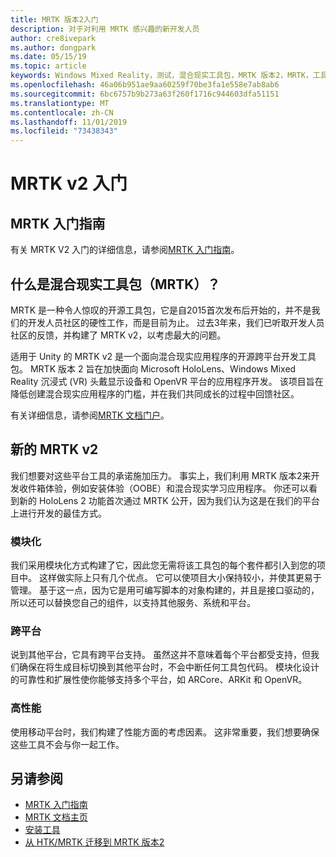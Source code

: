 ```yaml
---
title: MRTK 版本2入门
description: 对于对利用 MRTK 感兴趣的新开发人员
author: cre8ivepark
ms.author: dongpark
ms.date: 05/15/19
ms.topic: article
keywords: Windows Mixed Reality，测试，混合现实工具包，MRTK 版本2，MRTK，工具，SDK，HoloLens，HoloLens 2
ms.openlocfilehash: 46a06b951ae9aa60259f70be3fa1e558e7ab8ab6
ms.sourcegitcommit: 6bc6757b9b273a63f260f1716c944603dfa51151
ms.translationtype: MT
ms.contentlocale: zh-CN
ms.lasthandoff: 11/01/2019
ms.locfileid: "73438343"
---
```

# <a name="getting-started-with-mrtk-v2"></a>MRTK v2 入门

## <a name="mrtk-getting-started-guide"></a>MRTK 入门指南
有关 MRTK V2 入门的详细信息，请参阅[MRTK 入门指南](https://microsoft.github.io/MixedRealityToolkit-Unity/Documentation/GettingStartedWithTheMRTK.html)。

## <a name="what-is-mixed-reality-toolkit-mrtk"></a>什么是混合现实工具包（MRTK）？
MRTK 是一种令人惊叹的开源工具包，它是自2015首次发布后开始的，并不是我们的开发人员社区的硬性工作，而是目前为止。 过去3年来，我们已听取开发人员社区的反馈，并构建了 MRTK v2，以考虑最大的问题。  

适用于 Unity 的 MRTK v2 是一个面向混合现实应用程序的开源跨平台开发工具包。  MRTK 版本 2 旨在加快面向 Microsoft HoloLens、Windows Mixed Reality 沉浸式 (VR) 头戴显示设备和 OpenVR 平台的应用程序开发。 该项目旨在降低创建混合现实应用程序的门槛，并在我们共同成长的过程中回馈社区。 

有关详细信息，请参阅[MRTK 文档门户](https://microsoft.github.io/MixedRealityToolkit-Unity/README.html)。

## <a name="new-with-mrtk-v2"></a>新的 MRTK v2
我们想要对这些平台工具的承诺施加压力。  事实上，我们利用 MRTK 版本2来开发收件箱体验，例如安装体验（OOBE）和混合现实学习应用程序。  你还可以看到新的 HoloLens 2 功能首次通过 MRTK 公开，因为我们认为这是在我们的平台上进行开发的最佳方式。 

### <a name="modular"></a>模块化
我们采用模块化方式构建了它，因此您无需将该工具包的每个套件都引入到您的项目中。  这样做实际上只有几个优点。  它可以使项目大小保持较小，并使其更易于管理。  基于这一点，因为它是用可编写脚本的对象构建的，并且是接口驱动的，所以还可以替换您自己的组件，以支持其他服务、系统和平台。

### <a name="cross-platform"></a>跨平台
说到其他平台，它具有跨平台支持。  虽然这并不意味着每个平台都受支持，但我们确保在将生成目标切换到其他平台时，不会中断任何工具包代码。  模块化设计的可靠性和扩展性使你能够支持多个平台，如 ARCore、ARKit 和 OpenVR。

### <a name="performant"></a>高性能
使用移动平台时，我们构建了性能方面的考虑因素。  这非常重要，我们想要确保这些工具不会与你一起工作。

## <a name="see-also"></a>另请参阅
* [MRTK 入门指南](https://microsoft.github.io/MixedRealityToolkit-Unity/Documentation/GettingStartedWithTheMRTK.html)
* [MRTK 文档主页](https://microsoft.github.io/MixedRealityToolkit-Unity/README.html)
* [安装工具](install-the-tools.md)
* [从 HTK/MRTK 迁移到 MRTK 版本2](https://microsoft.github.io/MixedRealityToolkit-Unity/Documentation/HTKToMRTKPortingGuide.html)
